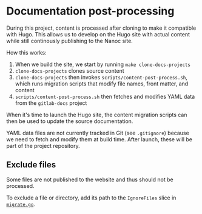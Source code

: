 # Documentation post-processing

During this project, content is processed after cloning to make it compatible with Hugo.
This allows us to develop on the Hugo site with actual content while still continously
publishing to the Nanoc site.

How this works:

1. When we build the site, we start by running `make clone-docs-projects`
1. `clone-docs-projects` clones source content
1. `clone-docs-projects` then invokes `scripts/content-post-process.sh`, which runs migration scripts
that modify file names, front matter, and content
1. `scripts/content-post-process.sh` then fetches and modifies YAML data from the `gitlab-docs` project

When it's time to launch the Hugo site, the content migration scripts can then be used to
update the source documentation.

YAML data files are not currently tracked in Git (see `.gitignore`) because we need
to fetch and modify them at build time. After launch, these will be part of the
project repository.

## Exclude files

Some files are not published to the website and thus should not be processed.

To exclude a file or directory, add its path to the `IgnoreFiles` slice in
[`migrate.go`](../cmd/gldocs/tasks/migrate.go).
